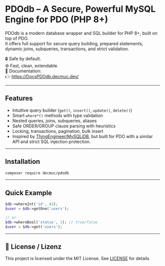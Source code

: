 # PDOdb – A Secure, Powerful MySQL Engine for PDO (PHP 8+)

PDOdb is a modern database wrapper and SQL builder for PHP 8+, built on top of PDO.  
It offers full support for secure query building, prepared statements, dynamic joins, subqueries, transactions, and strict validation.

🔒 Safe by default.  
⚙️ Fast, clean, extendable.  
📘 Documentation:  
👉 https://DocsPDOdb.decmuc.dev/

---

## Features

- Intuitive query builder (`get()`, `insert()`, `update()`, `delete()`)
- Smart `where*()` methods with type validation
- Nested queries, joins, subqueries, aliases
- Safe ORDER/GROUP clause parsing with heuristics
- Locking, transactions, pagination, bulk insert
- Inspired by [ThingEngineer/MySQLiDB](https://github.com/ThingEngineer/MysqliDb), but built for PDO with a similar API and strict SQL injection protection.

---

## Installation

```bash
composer require decmuc/pdodb
```

---

## Quick Example

```php
$db->whereInt('id', 42);
$user = $db->getOne('users');

// or
$db->whereBool('status', 1); // true/false
$user = $db->get('users');
```

---

## 📝 License / Lizenz


This project is licensed under the MIT License. See [LICENSE](LICENSE) for details
